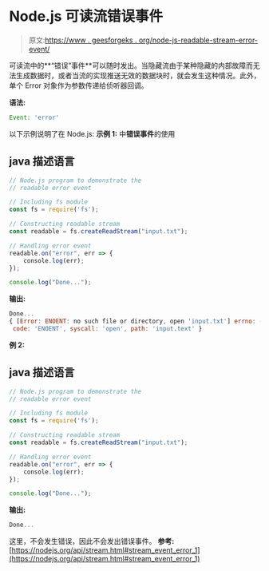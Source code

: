 # Node.js 可读流错误事件

> 原文:[https://www . geesforgeks . org/node-js-readable-stream-error-event/](https://www.geeksforgeeks.org/node-js-readable-stream-error-event/)

可读流中的**“错误”事件**可以随时发出。当隐藏流由于某种隐藏的内部故障而无法生成数据时，或者当流的实现推送无效的数据块时，就会发生这种情况。此外，单个 Error 对象作为参数传递给侦听器回调。

**语法:**

```js
Event: 'error'
```

以下示例说明了在 Node.js:
**示例 1:** 中**错误事件**的使用

## java 描述语言

```js
// Node.js program to demonstrate the     
// readable error event

// Including fs module
const fs = require('fs');

// Constructing readable stream
const readable = fs.createReadStream("input.txt");

// Handling error event
readable.on("error", err => {
    console.log(err);
});

console.log("Done...");
```

**输出:**

```js
Done...
{ [Error: ENOENT: no such file or directory, open 'input.txt'] errno: -2,
 code: 'ENOENT', syscall: 'open', path: 'input.text' }
```

**例 2:**

## java 描述语言

```js
// Node.js program to demonstrate the     
// readable error event

// Including fs module
const fs = require('fs');

// Constructing readable stream
const readable = fs.createReadStream("input.txt");

// Handling error event
readable.on("error", err => {
    console.log(err);
});

console.log("Done...");
```

**输出:**

```js
Done...
```

这里，不会发生错误，因此不会发出错误事件。
**参考:**[https://nodejs.org/api/stream.html#stream_event_error_1](https://nodejs.org/api/stream.html#stream_event_error_1)